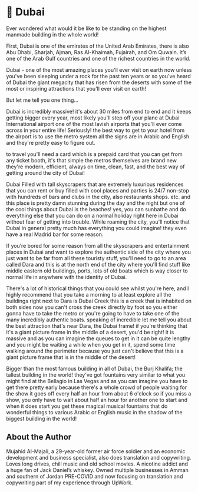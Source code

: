 # 🕌 Dubai

Ever wondered what would it be like to be standing on the highest manmade building in the whole world!

First, Dubai is one of the emirates of the United Arab Emirates, there is also Abu Dhabi, Sharjah, Ajman, Ras Al-Khaimah, Fujairah, and Om Quwain. It’s one of the Arab Gulf countries and one of the richest countries in the world.

Dubai - one of the most amazing places you'll ever visit on earth now unless you've been sleeping under a rock for the past ten years or so you've heard of Dubai the giant megacity that has risen from the deserts with some of the most or inspiring attractions that you'll ever visit on earth!

But let me tell you one thing…

Dubai is incredibly massive! it's about 30 miles from end to end and it keeps getting bigger every year, most likely you'll step off your plane at Dubai International airport one of the most lavish airports that you'll ever come across in your entire life!
Seriously!
the best way to get to your hotel from the airport is to use the metro system all the signs are in Arabic and English and they're pretty easy to figure out.

to travel you'll need a card which is a prepaid card that you can get from any ticket booth, it's that simple the metros themselves are brand new they're modern, efficient, always on time, clean, fast, and the best way of getting around the city of Dubai!

Dubai Filled with tall skyscrapers that are extremely luxurious residences that you can rent or buy filled with cool places and parties is 24/7 non-stop with hundreds of bars and clubs in the city, also restaurants shops. etc. and this place is pretty damn stunning during the day and the night but one of the cool things about Dubai is the beaches! yes, you can sunbathe and do everything else that you can do on a normal holiday right here in Dubai without fear of getting into trouble.
While roaming the city, you'll notice that Dubai in general pretty much has everything you could imagine! they even have a real Madrid bar for some reason.

If you’re bored for some reason from all the skyscrapers and entertainment places in Dubai and want to explore the authentic side of the city where you just want to be far from all these touristy stuff, you'll need to go to an area called Dara and this is at the north end of the city where you'll find stuff like middle eastern old buildings, ports, lots of old boats which is way closer to normal life in anywhere with the identity of Dubai.

There's a lot of historical things that you could see whilst you're here, and I highly recommend that you take a morning to at least explore all the buildings right next to Dara is Dubai Creek this is a creek that is inhabited on both sides now you can't cross the creek directly by foot so you either gonna have to take the metro or you're going to have to take one of the many incredibly authentic boats.
speaking of incredible let me tell you about the best attraction that's near Dara, the Dubai frame!
if you're thinking that it's a giant picture frame in the middle of a desert, you'd be right!
it is massive and as you can imagine the queues to get in it can be quite lengthy and you might be waiting a while when you get in it, spend some time walking around the perimeter because you just can't believe that this is a giant picture frame that is in the middle of the desert!

Bigger than the most famous building in all of Dubai, the Burj Khalifa;
the tallest building in the world!
they've got fountains very similar to what you might find at the Bellagio in Las Vegas and as you can imagine you have to get there pretty early because there's a whole crowd of people waiting for the show
it goes off every half an hour from about 6 o'clock so if you miss a show, you only have to wait about half an hour for another one to start and when it does start you get these magical musical fountains that do wonderful things to various Arabic or English music in the shadow of the biggest building in the world!

## About the Author

Mujahid Al-Majali, a 29-year-old former air force soldier and an economic development and business specialist, also does translation and copywriting. Loves long drives, chill music and old school movies. A nicotine addict and a huge fan of Jack Daniel’s whiskey. Owned multiple businesses in Amman and southern of Jordan PRE-COVID and now focusing on translation and copywriting part of my experience through UpWork.
